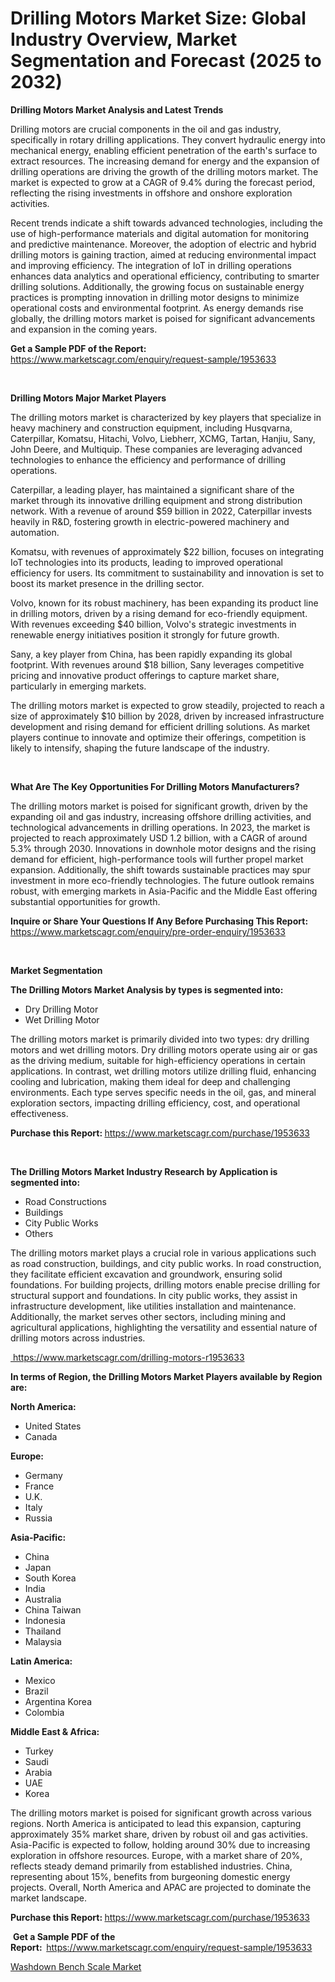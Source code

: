 <p><h1>Drilling Motors Market Size: Global Industry Overview, Market Segmentation and Forecast (2025 to 2032)</h1></p><p><strong>Drilling Motors Market Analysis and Latest Trends</strong></p>
<p><p>Drilling motors are crucial components in the oil and gas industry, specifically in rotary drilling applications. They convert hydraulic energy into mechanical energy, enabling efficient penetration of the earth's surface to extract resources. The increasing demand for energy and the expansion of drilling operations are driving the growth of the drilling motors market. The market is expected to grow at a CAGR of 9.4% during the forecast period, reflecting the rising investments in offshore and onshore exploration activities.</p><p>Recent trends indicate a shift towards advanced technologies, including the use of high-performance materials and digital automation for monitoring and predictive maintenance. Moreover, the adoption of electric and hybrid drilling motors is gaining traction, aimed at reducing environmental impact and improving efficiency. The integration of IoT in drilling operations enhances data analytics and operational efficiency, contributing to smarter drilling solutions. Additionally, the growing focus on sustainable energy practices is prompting innovation in drilling motor designs to minimize operational costs and environmental footprint. As energy demands rise globally, the drilling motors market is poised for significant advancements and expansion in the coming years.</p></p>
<p><strong>Get a Sample PDF of the Report:&nbsp;</strong> <a href="https://www.marketscagr.com/enquiry/request-sample/1953633?utm_campaign=2471&utm_medium=2&utm_source=Github&utm_content=ia&utm_term=10042025&utm_id=drilling-motors">https://www.marketscagr.com/enquiry/request-sample/1953633</a></p>
<p>&nbsp;</p>
<p><strong>Drilling Motors Major Market Players</strong></p>
<p><p>The drilling motors market is characterized by key players that specialize in heavy machinery and construction equipment, including Husqvarna, Caterpillar, Komatsu, Hitachi, Volvo, Liebherr, XCMG, Tartan, Hanjiu, Sany, John Deere, and Multiquip. These companies are leveraging advanced technologies to enhance the efficiency and performance of drilling operations.</p><p>Caterpillar, a leading player, has maintained a significant share of the market through its innovative drilling equipment and strong distribution network. With a revenue of around $59 billion in 2022, Caterpillar invests heavily in R&D, fostering growth in electric-powered machinery and automation.</p><p>Komatsu, with revenues of approximately $22 billion, focuses on integrating IoT technologies into its products, leading to improved operational efficiency for users. Its commitment to sustainability and innovation is set to boost its market presence in the drilling sector.</p><p>Volvo, known for its robust machinery, has been expanding its product line in drilling motors, driven by a rising demand for eco-friendly equipment. With revenues exceeding $40 billion, Volvo's strategic investments in renewable energy initiatives position it strongly for future growth.</p><p>Sany, a key player from China, has been rapidly expanding its global footprint. With revenues around $18 billion, Sany leverages competitive pricing and innovative product offerings to capture market share, particularly in emerging markets.</p><p>The drilling motors market is expected to grow steadily, projected to reach a size of approximately $10 billion by 2028, driven by increased infrastructure development and rising demand for efficient drilling solutions. As market players continue to innovate and optimize their offerings, competition is likely to intensify, shaping the future landscape of the industry.</p></p>
<p>&nbsp;</p>
<p><strong>What Are The Key Opportunities For Drilling Motors Manufacturers?</strong></p>
<p><p>The drilling motors market is poised for significant growth, driven by the expanding oil and gas industry, increasing offshore drilling activities, and technological advancements in drilling operations. In 2023, the market is projected to reach approximately USD 1.2 billion, with a CAGR of around 5.3% through 2030. Innovations in downhole motor designs and the rising demand for efficient, high-performance tools will further propel market expansion. Additionally, the shift towards sustainable practices may spur investment in more eco-friendly technologies. The future outlook remains robust, with emerging markets in Asia-Pacific and the Middle East offering substantial opportunities for growth.</p></p>
<p><strong>Inquire or Share Your Questions If Any Before Purchasing This Report:</strong> <a href="https://www.marketscagr.com/enquiry/pre-order-enquiry/1953633?utm_campaign=2471&utm_medium=2&utm_source=Github&utm_content=ia&utm_term=10042025&utm_id=drilling-motors">https://www.marketscagr.com/enquiry/pre-order-enquiry/1953633</a></p>
<p>&nbsp;</p>
<p><strong>Market Segmentation</strong></p>
<p><strong>The Drilling Motors Market Analysis by types is segmented into:</strong></p>
<p><ul><li>Dry Drilling Motor</li><li>Wet Drilling Motor</li></ul></p>
<p><p>The drilling motors market is primarily divided into two types: dry drilling motors and wet drilling motors. Dry drilling motors operate using air or gas as the driving medium, suitable for high-efficiency operations in certain applications. In contrast, wet drilling motors utilize drilling fluid, enhancing cooling and lubrication, making them ideal for deep and challenging environments. Each type serves specific needs in the oil, gas, and mineral exploration sectors, impacting drilling efficiency, cost, and operational effectiveness.</p></p>
<p><strong>Purchase this Report:&nbsp;</strong><a href="https://www.marketscagr.com/purchase/1953633?utm_campaign=2471&utm_medium=2&utm_source=Github&utm_content=ia&utm_term=10042025&utm_id=drilling-motors">https://www.marketscagr.com/purchase/1953633</a></p>
<p>&nbsp;</p>
<p><strong>The Drilling Motors Market Industry Research by Application is segmented into:</strong></p>
<p><ul><li>Road Constructions</li><li>Buildings</li><li>City Public Works</li><li>Others</li></ul></p>
<p><p>The drilling motors market plays a crucial role in various applications such as road construction, buildings, and city public works. In road construction, they facilitate efficient excavation and groundwork, ensuring solid foundations. For building projects, drilling motors enable precise drilling for structural support and foundations. In city public works, they assist in infrastructure development, like utilities installation and maintenance. Additionally, the market serves other sectors, including mining and agricultural applications, highlighting the versatility and essential nature of drilling motors across industries.</p></p>
<p><a href="https://www.marketscagr.com/drilling-motors-r1953633?utm_campaign=2471&utm_medium=2&utm_source=Github&utm_content=ia&utm_term=10042025&utm_id=drilling-motors">&nbsp;https://www.marketscagr.com/drilling-motors-r1953633</a></p>
<p><strong>In terms of Region, the Drilling Motors Market Players available by Region are:</strong></p>
<p>
    <p> <strong> North America: </strong>
        <ul>
            <li>United States</li>
            <li>Canada</li>
        </ul>
        </p> 
    <p> <strong> Europe: </strong>
        <ul>
            <li>Germany</li>
            <li>France</li>
            <li>U.K.</li>
            <li>Italy</li>
            <li>Russia</li>
        </ul>
        </p> 
    <p> <strong> Asia-Pacific: </strong>
        <ul>
            <li>China</li>
            <li>Japan</li>
            <li>South Korea</li>
            <li>India</li>
            <li>Australia</li>
            <li>China Taiwan</li>
            <li>Indonesia</li>
            <li>Thailand</li>
            <li>Malaysia</li>
        </ul>
        </p> 
    <p> <strong> Latin America: </strong>
        <ul>
            <li>Mexico</li>
            <li>Brazil</li>
            <li>Argentina Korea</li>
            <li>Colombia</li>
        </ul>
        </p> 
    <p> <strong> Middle East & Africa: </strong>
        <ul>
            <li>Turkey</li>
            <li>Saudi</li>
            <li>Arabia</li>
            <li>UAE</li>
            <li>Korea</li>
        </ul>
    </p>
    </p>
<p><p>The drilling motors market is poised for significant growth across various regions. North America is anticipated to lead this expansion, capturing approximately 35% market share, driven by robust oil and gas activities. Asia-Pacific is expected to follow, holding around 30% due to increasing exploration in offshore resources. Europe, with a market share of 20%, reflects steady demand primarily from established industries. China, representing about 15%, benefits from burgeoning domestic energy projects. Overall, North America and APAC are projected to dominate the market landscape.</p></p>
<p><strong>Purchase this Report: </strong><a href="https://www.marketscagr.com/purchase/1953633?utm_campaign=2471&utm_medium=2&utm_source=Github&utm_content=ia&utm_term=10042025&utm_id=drilling-motors">https://www.marketscagr.com/purchase/1953633</a></p>
<p>&nbsp;<strong>Get a Sample PDF of the Report:&nbsp;&nbsp;</strong><a href="https://www.marketscagr.com/enquiry/request-sample/1953633?utm_campaign=2471&utm_medium=2&utm_source=Github&utm_content=ia&utm_term=10042025&utm_id=drilling-motors">https://www.marketscagr.com/enquiry/request-sample/1953633</a></p>
<p><strong></strong></p>
<p><p><a href="https://github.com/suebabuhai/Market-Research-Report-List-1/blob/main/washdown-bench-scale-market.md?utm_campaign=2471&utm_medium=2&utm_source=Github&utm_content=ia&utm_term=10042025&utm_id=drilling-motors">Washdown Bench Scale Market</a></p></p>